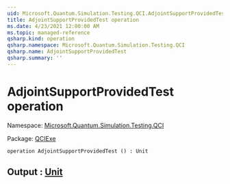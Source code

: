```yaml
---
uid: Microsoft.Quantum.Simulation.Testing.QCI.AdjointSupportProvidedTest
title: AdjointSupportProvidedTest operation
ms.date: 4/23/2021 12:00:00 AM
ms.topic: managed-reference
qsharp.kind: operation
qsharp.namespace: Microsoft.Quantum.Simulation.Testing.QCI
qsharp.name: AdjointSupportProvidedTest
qsharp.summary: ''
---
```


# AdjointSupportProvidedTest operation

Namespace: [Microsoft.Quantum.Simulation.Testing.QCI](xref:Microsoft.Quantum.Simulation.Testing.QCI)

Package: [QCIExe](https://nuget.org/packages/QCIExe)




```qsharp
operation AdjointSupportProvidedTest () : Unit
```


## Output : [Unit](xref:microsoft.quantum.qsharp.valueliterals#unit-literal)

